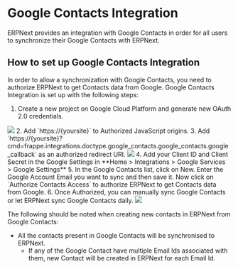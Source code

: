 <!-- add-breadcrumbs -->
# Google Contacts Integration

ERPNext provides an integration with Google Contacts in order for all users to synchronize their Google Contacts with ERPNext.


## How to set up Google Contacts Integration

In order to allow a synchronization with Google Contacts, you need to authorize ERPNext to get Contacts data from Google. Google Contacts Integration is set up with the following steps:

1. Create a new project on Google Cloud Platform and generate new OAuth 2.0 credentials.
<img class="screenshot" src="/docs/assets/img/erpnext_integrations/google_contacts_project_creation.gif">
2. Add `https://{yoursite}` to Authorized JavaScript origins.
3. Add `https://{yoursite}?cmd=frappe.integrations.doctype.google_contacts.google_contacts.google_callback` as an authorized redirect URI.
<img class="screenshot" src="/docs/assets/img/erpnext_integrations/google_contacts_oauth.gif">
4. Add your Client ID and Client Secret in the Google Settings in **Home > Integrations > Google Services > Google Settings**
5. In the Google Contacts list, click on New. Enter the Google Account Email you want to sync and then save it. Now click on `Authorize Contacts Access` to authorize ERPNext to get Contacts data from Google.
6. Once Authorized, you can manually sync Google Contacts or let ERPNext sync Google Contacts daily.
<img class="screenshot" src="/docs/assets/img/erpnext_integrations/google_contacts_sync.gif">



The following should be noted when creating new contacts in ERPNext from Google Contacts:
- All the contacts present in Google Contacts will be synchronised to ERPNext.
	- If any of the Google Contact have multiple Email Ids associated with them, new Contact will be created in ERPNext for each Email Id.
